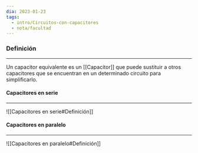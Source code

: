 ```yaml
---
dia: 2023-01-23
tags:
  - intro/Circuitos-con-capacitores
  - nota/facultad
---
```

### Definición
---
Un capacitor equivalente es un [[Capacitor]] que puede sustituir a otros capacitores que se encuentran en un determinado circuito para simplificarlo.

#### Capacitores en serie
---
![[Capacitores en serie#Definición]]

#### Capacitores en paralelo
---
![[Capacitores en paralelo#Definición]]